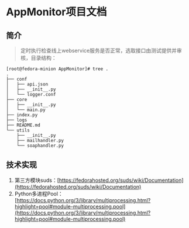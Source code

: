 # AppMonitor项目文档 #
## 简介 ##
> 定时执行检查线上webservice服务是否正常，选取接口由测试提供并审核，目录结构：

	[root@fedora-minion AppMonitor]# tree .
	.
	├── conf
	│   ├── api.json
	│   ├── __init__.py
	│   └── logger.conf
	├── core
	│   ├── __init__.py
	│   └── main.py
	├── index.py
	├── logs
	├── README.md
	└── utils
	    ├── __init__.py
	    ├── mailhandler.py
	    └── soaphandler.py
## 技术实现 ##
1.	第三方模块suds：[https://fedorahosted.org/suds/wiki/Documentation](https://fedorahosted.org/suds/wiki/Documentation)
2.	Python多进程Pool：[https://docs.python.org/3/library/multiprocessing.html?highlight=pool#module-multiprocessing.pool](https://docs.python.org/3/library/multiprocessing.html?highlight=pool#module-multiprocessing.pool)
